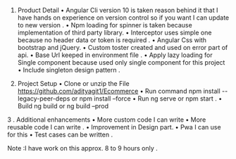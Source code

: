 1. Product  Detail
•	Angular Cli  version 10  is taken reason behind it that I  have hands on experience on version control so if you want I can update to new version .
•	Npm loading for spinner  is taken because implementation of third party library.
•	 Interceptor uses simple one because no header data or token is required .
•	Angular Css  with bootstrap and jQuery.
•	Custom toster created and used on error part of api.
•	Base Url keeped in environment file .
•	Apply lazy loading for Single component because used only single component for this project 
•	Include singleton design pattern .

2. Project Setup 
•	Clone or unzip the File  https://github.com/adityagit1/Ecommerce
•	Run command npm install --legacy-peer-deps or npm install –force 
•	Run ng serve or npm start .
•	Build ng build or ng build –prod

3 . Additional enhancements
•	More custom code I can write 
•	More reusable code I can write .
•	Improvement in  Design part.
•	Pwa I can use for this 
•	Test cases can be written .


Note :I have work on this approx. 8 to 9 hours only .
